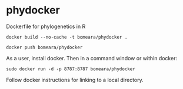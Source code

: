 # phydocker
Dockerfile for phylogenetics in R

`docker build --no-cache -t bomeara/phydocker .`

`docker push bomeara/phydocker`

As a user, install docker. Then in a command window or within docker:

`sudo docker run -d -p 8787:8787 bomeara/phydocker`

Follow docker instructions for linking to a local directory.
